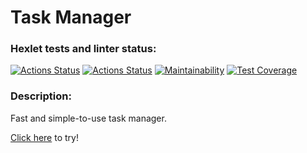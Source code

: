 # Task Manager

### Hexlet tests and linter status:
[![Actions Status](https://github.com/paulvino/java-project-99/actions/workflows/hexlet-check.yml/badge.svg)](https://github.com/paulvino/java-project-99/actions)
[![Actions Status](https://github.com/paulvino/java-project-99/actions/workflows/main.yml/badge.svg)](https://github.com/paulvino/java-project-99/actions/workflows/main.yml)
[![Maintainability](https://api.codeclimate.com/v1/badges/1081b3b5dc2b05d33479/maintainability)](https://codeclimate.com/github/paulvino/java-project-99/maintainability)
[![Test Coverage](https://api.codeclimate.com/v1/badges/1081b3b5dc2b05d33479/test_coverage)](https://codeclimate.com/github/paulvino/java-project-99/test_coverage)

### Description:
Fast and simple-to-use task manager.

[Click here](https://java-project-99-ncps.onrender.com/welcome) to try!